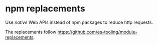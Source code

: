 # npm replacements

Use _native_ Web APIs instead of npm packages to reduce http requests.

The replacements follow https://github.com/es-tooling/module-replacements.
